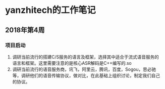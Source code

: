# yanzhitech的工作笔记

## 2018年第4周

### 项目启动

1. 调研当前流行的搭建C/S服务的语言及框架，选择其中适合于流式语音服务的语言和框架。这里需要注意的是核心ASR解码是C++编写的.so
2. 调研当前流行的语音服务商，讯飞，阿里云，腾讯，百度，Sogou，思必驰等，调研他们的语音传输协议，做对比，在此基础上组织讨论，制定我们自己的协议。
